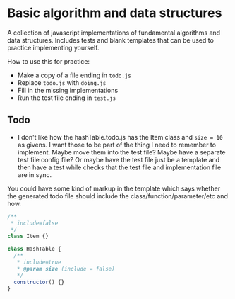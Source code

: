 # Basic algorithm and data structures

A collection of javascript implementations of fundamental algorithms and data structures. Includes tests and blank templates that can be used to practice implementing yourself.

How to use this for practice:

- Make a copy of a file ending in `todo.js`
- Replace `todo.js` with `doing.js`
- Fill in the missing implementations
- Run the test file ending in `test.js`

## Todo

- I don't like how the hashTable.todo.js has the Item class and `size = 10` as givens. I want those to be part of the thing I need to remember to implement. Maybe move them into the test file? Maybe have a separate test file config file? Or maybe have the test file just be a template and then have a test while checks that the test file and implementation file are in sync.

You could have some kind of markup in the template which says whether the generated todo file should include the class/function/parameter/etc and how.

```js
/**
 * include=false
 */
class Item {}

class HashTable {
  /**
   * include=true
   * @param size (include = false)
   */
  constructor() {}
}
```
